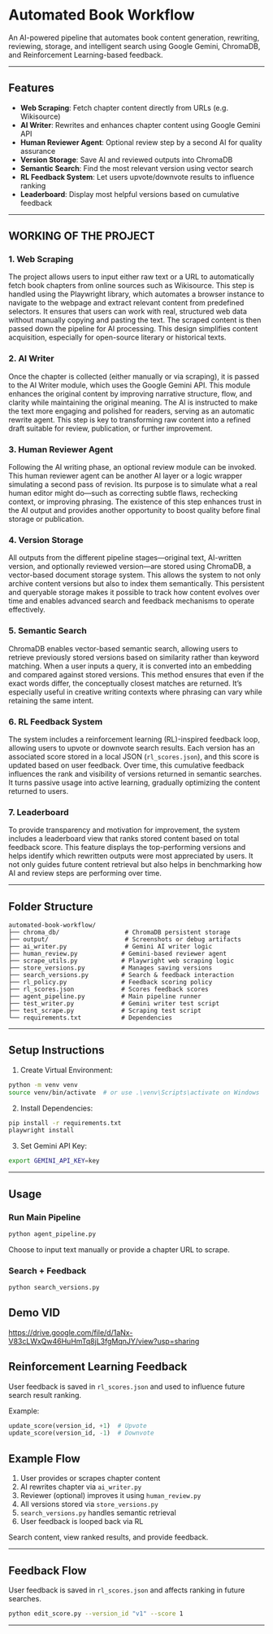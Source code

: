 
# Automated Book Workflow

An AI-powered pipeline that automates book content generation, rewriting, reviewing, storage, and intelligent search using Google Gemini, ChromaDB, and Reinforcement Learning-based feedback.

---

## Features

- **Web Scraping**: Fetch chapter content directly from URLs (e.g. Wikisource)
- **AI Writer**: Rewrites and enhances chapter content using Google Gemini API
- **Human Reviewer Agent**: Optional review step by a second AI for quality assurance
- **Version Storage**: Save AI and reviewed outputs into ChromaDB
- **Semantic Search**: Find the most relevant version using vector search
- **RL Feedback System**: Let users upvote/downvote results to influence ranking
- **Leaderboard**: Display most helpful versions based on cumulative feedback

---

## WORKING OF THE PROJECT

### 1. Web Scraping
The project allows users to input either raw text or a URL to automatically fetch book chapters from online sources such as Wikisource. This step is handled using the Playwright library, which automates a browser instance to navigate to the webpage and extract relevant content from predefined selectors. It ensures that users can work with real, structured web data without manually copying and pasting the text. The scraped content is then passed down the pipeline for AI processing. This design simplifies content acquisition, especially for open-source literary or historical texts.

### 2. AI Writer
Once the chapter is collected (either manually or via scraping), it is passed to the AI Writer module, which uses the Google Gemini API. This module enhances the original content by improving narrative structure, flow, and clarity while maintaining the original meaning. The AI is instructed to make the text more engaging and polished for readers, serving as an automatic rewrite agent. This step is key to transforming raw content into a refined draft suitable for review, publication, or further improvement.

### 3. Human Reviewer Agent
Following the AI writing phase, an optional review module can be invoked. This human reviewer agent can be another AI layer or a logic wrapper simulating a second pass of revision. Its purpose is to simulate what a real human editor might do—such as correcting subtle flaws, rechecking context, or improving phrasing. The existence of this step enhances trust in the AI output and provides another opportunity to boost quality before final storage or publication.

### 4. Version Storage
All outputs from the different pipeline stages—original text, AI-written version, and optionally reviewed version—are stored using ChromaDB, a vector-based document storage system. This allows the system to not only archive content versions but also to index them semantically. This persistent and queryable storage makes it possible to track how content evolves over time and enables advanced search and feedback mechanisms to operate effectively.

### 5. Semantic Search
ChromaDB enables vector-based semantic search, allowing users to retrieve previously stored versions based on similarity rather than keyword matching. When a user inputs a query, it is converted into an embedding and compared against stored versions. This method ensures that even if the exact words differ, the conceptually closest matches are returned. It’s especially useful in creative writing contexts where phrasing can vary while retaining the same intent.

### 6. RL Feedback System
The system includes a reinforcement learning (RL)-inspired feedback loop, allowing users to upvote or downvote search results. Each version has an associated score stored in a local JSON (`rl_scores.json`), and this score is updated based on user feedback. Over time, this cumulative feedback influences the rank and visibility of versions returned in semantic searches. It turns passive usage into active learning, gradually optimizing the content returned to users.

### 7. Leaderboard
To provide transparency and motivation for improvement, the system includes a leaderboard view that ranks stored content based on total feedback score. This feature displays the top-performing versions and helps identify which rewritten outputs were most appreciated by users. It not only guides future content retrieval but also helps in benchmarking how AI and review steps are performing over time.

---

## Folder Structure

```
automated-book-workflow/
├── chroma_db/                  # ChromaDB persistent storage
├── output/                     # Screenshots or debug artifacts
├── ai_writer.py                # Gemini AI writer logic
├── human_review.py            # Gemini-based reviewer agent
├── scrape_utils.py            # Playwright web scraping logic
├── store_versions.py          # Manages saving versions
├── search_versions.py         # Search & feedback interaction
├── rl_policy.py               # Feedback scoring policy
├── rl_scores.json             # Scores feedback scores
├── agent_pipeline.py          # Main pipeline runner
├── test_writer.py             # Gemini writer test script
├── test_scrape.py             # Scraping test script
└── requirements.txt           # Dependencies
```

---

## Setup Instructions

1. Create Virtual Environment:
```bash
python -m venv venv
source venv/bin/activate  # or use .\venv\Scripts\activate on Windows
```

2. Install Dependencies:
```bash
pip install -r requirements.txt
playwright install
```

3. Set Gemini API Key:
```bash
export GEMINI_API_KEY=key
```

---

## Usage

### Run Main Pipeline
```bash
python agent_pipeline.py
```

Choose to input text manually or provide a chapter URL to scrape.

### Search + Feedback
```bash
python search_versions.py
```

## Demo VID
https://drive.google.com/file/d/1aNx-V83cLWxQw46HuHmTq8jL3fgMqnJY/view?usp=sharing

## Reinforcement Learning Feedback

User feedback is saved in `rl_scores.json` and used to influence future search result ranking.

Example:
```python
update_score(version_id, +1)  # Upvote
update_score(version_id, -1)  # Downvote
```

## Example Flow

1. User provides or scrapes chapter content
2. AI rewrites chapter via `ai_writer.py`
3. Reviewer (optional) improves it using `human_review.py`
4. All versions stored via `store_versions.py`
5. `search_versions.py` handles semantic retrieval
6. User feedback is looped back via RL

Search content, view ranked results, and provide feedback.

---

## Feedback Flow

User feedback is saved in `rl_scores.json` and affects ranking in future searches.

```bash
python edit_score.py --version_id "v1" --score 1
```

---


